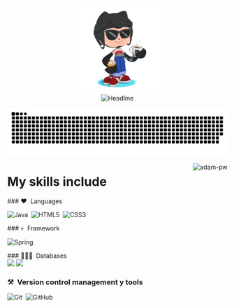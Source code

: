  <div align=center>
        <img src="https://raw.githubusercontent.com/AhmedFathyDev/AhmedFathyDev/main/GitHub.png" alt="GitHub Octocat Drinking a Cup of Coffee" height="200">
</div>

 <div align=center>
<img src="https://readme-typing-svg.herokuapp.com?color=%236FDA44&size=32&center=true&vCenter=true&width=600&height=50&lines=Hola+mi+nombre+es+Alejandro+%F0%9F%91%8B;Estudie+Sistemas+Computacionales;Java+junior+BackEnd;Solucionador+de+Problemas" alt="Headline" />
</div>

<div aling = "center">
  
![snake gif](https://github.com/Ale2507/Ale2507/blob/output/github-snake-dark.svg)

</div>


<p><img align="right" src="https://github.com/Adam-pw/Adam-pw/blob/main/animation_500_kxa883sd.gif" alt="adam-pw" /></p>



<div aling = "center">
<h1>My skills include</h1>

<div>
### ❤️ &nbsp;Languages
</div>

![Java](https://img.shields.io/badge/java-%23ED8B00.svg?style=for-the-badge&logo=java&logoColor=white)&nbsp;
![HTML5](https://img.shields.io/badge/html5-%23E34F26.svg?style=for-the-badge&logo=html5&logoColor=white)&nbsp;
![CSS3](https://img.shields.io/badge/css3-%231572B6.svg?style=for-the-badge&logo=css3&logoColor=white)&nbsp;


<div>
### 💀 &nbsp;Framework
</div>

![Spring](https://img.shields.io/badge/spring-%236DB33F.svg?style=for-the-badge&logo=spring&logoColor=white)&nbsp;


<div>
### 👨🏻‍🔬 &nbsp;Databases
</div>

<span>
 <img src= "https://img.shields.io/badge/Microsoft%20SQL%20Server-CC2927?style=for-the-badge&logo=microsoft%20sql%20server&logoColor=white">
 <img src= "https://img.shields.io/badge/mysql-4479A1.svg?style=for-the-badge&logo=mysql&logoColor=white">
</span>


<div>

### ⚒️ &nbsp;Version control management y tools 
![Git](https://img.shields.io/badge/git-%23F05033.svg?style=for-the-badge&logo=git&logoColor=white)&nbsp;
![GitHub](https://img.shields.io/badge/github-%23121011.svg?style=for-the-badge&logo=github&logoColor=white)&nbsp;

</div>

</div>


